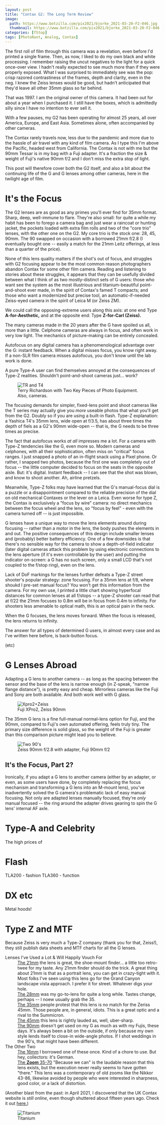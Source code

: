 ```yaml
---
layout: post
title: "Contax G2: The Long Term Review"
image:
  path: https://www.botzilla.com/pix2021/bjorke_2021-03-20-F2-046.jpg
  thumbnail: https://www.botzilla.com/pix2021/bjorke_2021-03-20-F2-046.jpg
categories: [fStop]
tags: [PhotoRant, Analog, Contax]
---
```


The first roll of film through this camera was a revelation, even before I'd printed a single frame. Then, as now, I liked to do my own black and white processing. I remember raising the uncut negatives to the light for a quick once-over view. I hadn't really expected to see much more than if they were properly exposed. What I was surprised to immediately see was the pop: crisp razored contrastiness of the frames, depth and clarity, even in the neg. I knew the Zeiss lenses would be good, but hadn't anticipated that they'd leave all other 35mm glass so far behind.

That was 1997. I am the original owner of this camera. It had been out for about a year when I purchased it. I still have the boxes, which is admittedly silly since I have no intention to ever sell it.

With a few pauses, my G2 has been operating for almost 25 years, all over America, Europe, and East Asia. Sometimes alone, often accompanied by other cameras.

The Contax rarely travels now, less due to the pandemic and more due to the hassle of air travel with any kind of film camera. As I type this I'm above the Pacific, headed west from California. The Contax is not with me but the 90mm Tessar is in my bag with a Fuji adapter. It's a fraction the size &amp; weight of Fuji's native 90mm f/2 and I don't miss the extra stop of light.

This post will therefore cover both the G2 itself, and also a bit about the continuing life of the G and G lenses among other cameras, here in the twilight age of film.

<!--more-->

# It's the Focus

The G2 lenses are as good as any primes you'll ever find for 35mm format. Sharp, deep, well-immune to flare. They're also small: for quite a while my habit has been to forego a camera bag and just wear a raincoat or hunting jacket, the pockets loaded with extra film rolls and two of the "core trio" lenses, with the other one on the G2. My core trio is the stock one: 28, 45, 90mm. The 90 swapped on occasion with a borrowed 21mm f/2.8 (I eventually bought one -- easily a match for the 21mm Leitz offerings, at less than a quarter of the price).

None of this lens quality matters if the shot's out of focus, and struggles with G2 focusing appear to be the most common reason photographers abandon Contax for some other film camera. Reading and listening to stories about these struggles, it appears that they can be usefully divided between what I think of as two mostly-distinct sets of G users: those who want see the system as the most illustrious and titanium-beautiful point-and-shoot ever made, in the spirit of Contax's famed T compacts; and those who want a modernized but precise tool, an automatic-if-needed Zeiss-eyed camera in the spirit of Leica M (or Zeiss ZM).

We could call the opposing-extreme users along this axis: at one end Type <b>A-for-Aesthetic,</b> and at the opposite end: Type <b>Z-for-Carl (Zeiss).</b> 

The many cameras made in the 20 years after the G have spoiled us all, more than a little. Celphone cameras are always in focus, and often work in very low light. The mechanics of picture-making can be entirely concealed.

Autofocus on any digital camera has a phenomenological advantage over the G: instant feedback. When a digital misses focus, you know right away. If a non-SLR film camera misses autofocus, you don't know until the lab work is done.

A pure Type-A user can find themselves annoyed at the consequences of Type-Z realities. Shouldn't point-and-shoot cameras just... work?

<figure class="align-center">
<img alt="TR and T4" src="https://botzilla.com/pix2021/yashica-terry-richardson.jpg">
<figcaption>Terry Richardson with Two Key Pieces of Photo Equipment.<br>Also, cameras.</figcaption>
</figure>

The focusing demands for simpler, fixed-lens point and shoot cameras like the T series may actually give you _more_ useable photos that what you'll get from the G2. Doubly so if you are using a built-in flash. Type-Z explanation: a Yashica T4's 35mm lens, wide open at f/3.5, has about three times the depth of fiels as a G2's 90mm wide-open -- that is, the G needs to be three times as precise.

The fact that autofocus works _at all_ impresses me a lot. For a camera with Type-Z tendencies like the G, even more so. Modern cameras and celphones, with all their sophistication, often miss on "critical" focus ranges. I just snapped a photo of an in-flight snack using a Pixel phone. Or rather, I snapped two photos, because the first one was completely out of focus -- the little computer decided to focus on the seats in the opposite aisle. But: it's digital. Instant feedback -- I can see that the shot was blown, and know to shoot another. Ah, airline pretzels.

Meanwhile, Type-Z folks may have learned that the G's manual-focus dial is a puzzle or a disappointment compared to the reliable precision of the dial on old mechanical Contaxes or the lever on a Leica. Even worse for type Z, the Contax is exclusively a "focus by wire" camera: no direct mechanics between the focus wheel and the lens, so "focus by feel" - even with the camera turned off -- is just impossible.

G lenses have a unique way to move the lens elements around during focusing -- rather than a motor in the lens, the body pushes the elements in and out. The positive consequences of this design include smaller lenses and (probably) better battery efficiency. One of a few downsides is that there's no sensible way for the camera to show a depth-of-field indicator (later digital cameras attack this problem by using electronic connections to the lens aperture (if it's even controllable by the user) and putting the indicator on-screen: a G has no such screen, only a small LCD that's not coupled to the f/stop ring), even on the lens.

Lack of DoF markings for the lenses further defeats a Type-Z street shooter's popular strategy: zone focusing. For a 35mm lens at f/8, where shoukd I pre-set manual focus? You won't get this information from the camera. For my own use, I printed a little chart showing hyperfocal distances for common lenses at all f/stops -- a type-Z shooter can read that at f/22 the 21mm focuses to 0.8m will be in focus from 0.4m to infinity. For shooters less amenable to optical math, this is an optical pain in the neck.

When the G focuses, the lens moves forward. When the focus is released, the lens returns to infinity. 

The answer for all types of determined G users, in almost every case and as I've written here before, is back-button focus.

(etc)

# G Lenses Abroad

Adapting a G lens to another camera -- as long as the spacing between the sensor and the base of the lens is narrow enough (in Z-speak, "narrow flange distance"), is pretty easy and cheap. Mirrorless cameras like the Fuji and Sony are both available. And both work well with G glass.

<figure class="align-center">
<img alt="Xpro2+Zeiss" src="https://botzilla.com/pix2021/bjorke_FujiZeiss.jpg">
<figcaption>Fuji XPro2, Zeiss 90mm</figcaption>
</figure>

The 35mm G lens is a fine full-manual normal-lens option for Fuji, and the 90mm, compared to Fuji's own automated offering, feels truly tiny. The primary size difference is solid glass, so the weight of the Fuji is greater than this comparison picture might lead you to believe.

<figure class="align-center">
<img alt="Two 90's" src="https://botzilla.com/pix2021/bjorke-90x2.jpg">
<figcaption>Zeiss 90mm f/2.8 with adapter, Fuji 90mm f/2</figcaption>
</figure>

## It's the Focus, Part 2?

Ironically, if you adapt a G lens to another camera (either by an adapter, or even, as some users have done, by completely replacing the focus mechanism and transforming a G lens into an M-mount lens), you've inadvertently solved the G camera's problematic lack of easy manual focusing. Not only are adapted lenses manually focused, they're _only_ manual focused -- the ring around the adapter drives gearing to spin the G lens' internal AF axle.

# Type-A and Celebrity

The high prices of


# Flash

TLA200 - fashion
TLA360 - function

# DX etc

Metal hoods!

# Type Z and MTF

Because Zeiss is very much a Type-Z company (thank you for that, Zeiss!), they still publish data sheets and MTF charts for all the G lenses. 

<dl>
<dt>Lenses I've Used a Lot &amp; Will Happily Vouch For</dt>
<dd><a href="https://www.zeiss.com/content/dam/consumer-products/downloads/historical-products/photography/contax-g/en/datasheet-zeiss-biogon-2821-en.pdf">The 21mm</a> the lens is great, the shoe-mount finder... a little too retro-twee for my taste. Any 21mm finder should do the trick. A great thing about 21mm is that as a portrait lens, you can get in crazy-tight with it. Most folks I've seen using this lens go for the Grand Canyon landscape vista approach. I prefer it for street. Whatever digs your hole.</dd>
<dd><a href="https://www.zeiss.com/content/dam/consumer-products/downloads/historical-products/photography/contax-g/en/datasheet-zeiss-biogon-2828-en.pdf">The 28mm</a> was my go-to-lens for quite a long while. Tastes change, perhaps -- I noew usually grab the 35.</dd>
<dd><a href="https://www.zeiss.com/content/dam/consumer-products/downloads/historical-products/photography/contax-g/en/datasheet-zeiss-planar-235-en.pdf">The 35mm</a> people protest that this lens is no match for the Zeriss 45mm. Those people are, in general, idiots. This is a great optic and a rival to the Summicron.</dd>
<dd><a href="https://www.zeiss.com/content/dam/consumer-products/downloads/historical-products/photography/contax-g/en/datasheet-zeiss-planar-245-en.pdf">The 45mm</a> this lens is rightly lauded as, well, uber-sharp.</dd>
<dd><a href="https://www.zeiss.com/content/dam/consumer-products/downloads/historical-products/photography/contax-g/en/datasheet-zeiss-sonnar-2890-en.pdf">The 90mm</a> doesn't get used on my G as much as with my Fujis, these days. It's always been a bit on the outside, if only because my own style lends itself to close-in wide-angle photos. If I shot weddings in the 90's, that might have been different.</dd>
<dt>The Other Two</dt>
<dd><a href="https://www.zeiss.com/content/dam/consumer-products/downloads/historical-products/photography/contax-g/en/datasheet-zeiss-hologon-816-en.pdf">The 16mm</a> I borrowed one of these once. Kind of a chore to use. But hey, collectors: it's German.</dd>
<dd><a href="https://www.zeiss.com/content/dam/consumer-products/downloads/historical-products/photography/contax-g/en/datasheet-zeiss-vario-sonnar-35563570-en.pdf">The <b>Zoom</b> 35-70</a> "Because we can" is the laudable reason that this lens exists, but the execution never really seems to have gotten "there." This lens was a contemporary of old zooms like the Nikkor 43-86, likewise avoided by people who were interested in sharpness, good color, or a lack of distortion.</dd>
</dl>

(Another blast from the past: in April 2021, I discovered that the UK Contax website is _still online,_ even though shuttered about fifteen years ago. Check it out <a href="https://www.contaxcameras.co.uk/_html/gseries/g2/g2specification.html">here.</a>)

<figure class="align-center">
<img alt="Titanium" src="https://botzilla.com/pix2021/bjorke_2021-03-20-F2-040.jpg">
<figcaption>Titanium</figcaption>
</figure>


